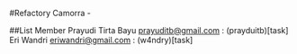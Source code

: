 #Refactory Camorra -

##List Member
Prayudi Tirta Bayu <prayuditb@gmail.com> : (prayduitb)[task]
Eri Wandri <eriwandri@gmail.com> : (w4ndry)[task]

